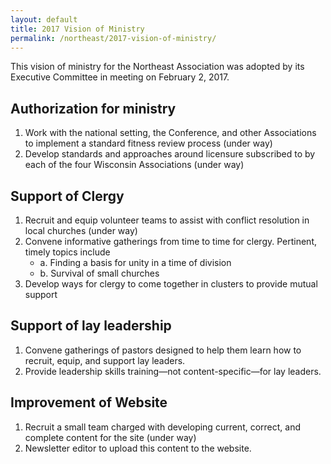 ```yaml
---
layout: default
title: 2017 Vision of Ministry
permalink: /northeast/2017-vision-of-ministry/
---
```


This vision of ministry for the Northeast Association was adopted by its Executive Committee in meeting on February 2, 2017.

## Authorization for ministry

1. Work with the national setting, the Conference, and other Associations to implement a standard fitness review process (under way)
2. Develop standards and approaches around licensure subscribed to by each of the four Wisconsin Associations (under way)

## Support of Clergy

1. Recruit and equip volunteer teams to assist with conflict resolution in local churches (under way)
2. Convene informative gatherings from time to time for clergy. Pertinent, timely topics include
    * a. Finding a basis for unity in a time of division
    * b. Survival of small churches
3. Develop ways for clergy to come together in clusters to provide mutual support

## Support of lay leadership

1. Convene gatherings of pastors designed to help them learn how to recruit, equip, and support lay leaders.
2. Provide leadership skills training&mdash;not content-specific&mdash;for lay leaders.

## Improvement of Website

1. Recruit a small team charged with developing current, correct, and complete content for the site (under way)
2. Newsletter editor to upload this content to the website.
